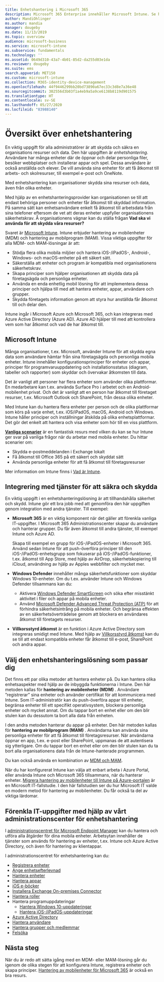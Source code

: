 ```yaml
---
title: Enhetshantering i Microsoft 365
description: Microsoft 365 Enterprise innehåller Microsoft Intune. Se hur Intune hjälper din organisation att hantera mobilenheter och mobilprogram. Läs vanliga scenarier och använd Intune för att distribuera Microsoft 365 i din miljö.
author: MandiOhlinger
ms.author: mandia
manager: dougeby
ms.date: 11/13/2019
ms.topic: overview
audience: microsoft-business
ms.service: microsoft-intune
ms.subservice: fundamentals
ms.technology: ''
ms.assetid: 0649d310-43a7-4b01-85d2-da255d03e1da
ms.reviewer: dougeby
ms.suite: ems
search.appverid: MET150
ms.custom: microsoft-intune
ms.collection: M365-identity-device-management
ms.openlocfilehash: 44f9446299bb20bd73890a67ec33c3d8e7a36e48
ms.sourcegitcommit: 302556d3b03f1a4eb9a5a9ce6138b8119d901575
ms.translationtype: HT
ms.contentlocale: sv-SE
ms.lasthandoff: 05/27/2020
ms.locfileid: "83988140"
---
```

# <a name="device-management-overview"></a>Översikt över enhetshantering

En viktig uppgift för alla administratörer är att skydda och säkra en organisations resurser och data. Den här uppgiften är *enhetshantering*. Användare har många enheter där de öppnar och delar personliga filer, besöker webbplatser och installerar appar och spel. Dessa användare är också anställda och elever. De vill använda sina enheter för att få åtkomst till arbets- och skolresurser, till exempel e-post och OneNote.

Med enhetshantering kan organisationer skydda sina resurser och data, även från olika enheter.

Med hjälp av en enhetshanteringsprovider kan organisationen se till att endast behöriga personer och enheter får åtkomst till skyddad information. På samma sätt kan enhetsanvändare enkelt få åtkomst till arbetsdata från sina telefoner eftersom de vet att deras enheter uppfyller organisationens säkerhetskrav. Å organisationens vägnar kan du ställa frågan **Vad ska vi använda för att skydda våra resurser?**

Svaret är [Microsoft Intune](what-is-intune.md). Intune erbjuder hantering av mobilenheter (MDM) och hantering av mobilprogram (MAM). Vissa viktiga uppgifter för alla MDM- och MAM-lösningar är att:

- Stödja flera olika mobila miljöer och hantera iOS-/iPadOS-, Android-, Windows- och macOS-enheter på ett säkert sätt.
- Säkerställa att enheter och program är kompatibla med organisationens säkerhetskrav.
- Skapa principer som hjälper organisationen att skydda data på företagsägda och personliga enheter.
- Använda en enda enhetlig mobil lösning för att implementera dessa principer och hjälpa till med att hantera enheter, appar, användare och grupper.
- Skydda företagets information genom att styra hur anställda får åtkomst till och delar den.

Intune ingår i Microsoft Azure och Microsoft 365, och kan integreras med Azure Active Directory (Azure AD). Azure AD hjälper till med att kontrollera vem som har åtkomst och vad de har åtkomst till.

## <a name="microsoft-intune"></a>Microsoft Intune

Många organisationer, t.ex. Microsoft, använder Intune för att skydda egna data som användare hämtar från sina företagsägda och personliga mobila enheter. Intune innehåller konfigurationsprinciper för enheter och appar, principer för programvaruuppdatering och installationsstatus (diagram, tabeller och rapporter) som skyddar och övervakar åtkomsten till data.

Det är vanligt att personer har flera enheter som använder olika plattformar. En medarbetare kan t.ex. använda Surface Pro i arbetet och en Android-mobilenhet privat. Och det är vanligt att en person har åtkomst till företaget resurser, t.ex. Microsoft Outlook och SharePoint, från dessa olika enheter.

Med Intune kan du hantera flera enheter per person och de olika plattformar som körs på varje enhet, t.ex. iOS/iPadOS, macOS, Android och Windows. Intune håller principer och inställningar åtskilda på olika enhetsplattformar. Det gör det enkelt att hantera och visa enheter som hör till en viss plattform.

**[Vanliga scenarier](common-scenarios.md)** är en fantastisk resurs med vilken du kan se hur Intune ger svar på vanliga frågor när du arbetar med mobila enheter. Du hittar scenarier om:  

- Skydda e-postmeddelanden i Exchange lokalt
- Få åtkomst till Office 365 på ett säkert och skyddat sätt
- Använda personliga enheter för att få åtkomst till företagsresurser

Mer information om Intune finns i [Vad är Intune](what-is-intune.md).

## <a name="integration-with-secure-and-protect-services"></a>Integrering med tjänster för att säkra och skydda

En viktig uppgift i en enhetshanteringslösning är att tillhandahålla säkerhet och skydd. Intune gör ett bra jobb med att genomföra den här uppgiften genom integration med andra tjänster. Till exempel:

- **Microsoft 365** är en viktig komponent när det gäller att förenkla vanliga IT-uppgifter. I Microsoft 365 Administrationscenter skapar du användare och hanterar grupper. Du får även åtkomst till andra tjänster, till exempel Intune och Azure AD.

  Skapa till exempel en grupp för iOS-/iPadOS-enheter i Microsoft 365. Använd sedan Intune för att push-överföra principer till den iOS-/iPadOS-enhetsgrupp som fokuserar på iOS-/iPadOS-funktioner, t.ex. åtkomst till App Store, med hjälp av AirDrop, säkerhetskopiering till iCloud, användning av hjälp av Apples webbfilter och mycket mer.

- **Windows Defender** innehåller många säkerhetsfunktioner som skyddar Windows 10-enheter. Om du t.ex. använder Intune och Windows Defender tillsammans kan du:

  - Aktivera [Windows Defender SmartScreen](../protect/endpoint-protection-windows-10.md) och söka efter misstänkt aktivitet i filer och appar på mobila enheter.
  - Använd [Microsoft Defender Advanced Threat Protection (ATP)](../protect/advanced-threat-protection.md) för att förhindra säkerhetsintrång på mobila enheter. Och begränsa effekten av en säkerhetsöverträdelse genom att blockera en användares åtkomst till företagets resurser.

- **Villkorsstyrd åtkomst** är en funktion i Azure Active Directory som integreras smidigt med Intune. Med hjälp av [Villkorsstyrd åtkomst](../protect/conditional-access.md) kan du se till att endast kompatibla enheter får åtkomst till e-post, SharePoint och andra appar.

## <a name="choose-the-device-management-solution-thats-right-for-you"></a>Välj den enhetshanteringslösning som passar dig

Det finns ett par olika metoder att hantera enheter på. Du kan hantera olika enhetsaspekter med hjälp av de inbyggda funktionerna i Intune. Den här metoden kallas för **hantering av mobilenheter (MDM)** . Användare ”registrerar” sina enheter och använder certifikat för att kommunicera med Intune. Som IT-administratör kan du push-överföra appar till enheter, begränsa enheter till ett specifikt operativsystem, blockera personliga enheter och mycket annat. Om du tappar bort en enhet eller om den blir stulen kan du dessutom ta bort alla data från enheten.

I den andra metoden hanterar du appar på enheter. Den här metoden kallas för **hantering av mobilprogram (MAM)** . Användarna kan använda sina personliga enheter för att få åtkomst till företagsresurser. När användarna öppnar en app, t.ex. e-post eller SharePoint, uppmanas de att autentisera sig ytterligare. Om du tappar bort en enhet eller om den blir stulen kan du ta bort alla organisationens data från de Intune-hanterade programmen.

Du kan också använda en kombination av [MDM och MAM](byod-technology-decisions.md).

När du har konfigurerat Intune kan välja att enbart arbeta i Azure Portal, eller använda Intune och Microsoft 365 tillsammans, när du hanterar enheter. [Migrera hantering av mobilenheter till Intune på Azure-portalen](https://www.microsoft.com/itshowcase/Article/Content/1042/Migrating-mobile-device-management-to-Intune-in-the-Azure-portal) är en Microsoft IT-fallstudie. I den här fallstudien ser du hur Microsoft IT valde en modern metod för hantering av mobilenheter. Du får också ta del av viktiga lärdomar.

## <a name="simplify-it-tasks-using-the-device-management-admin-center"></a>Förenkla IT-uppgifter med hjälp av vårt administrationscenter för enhetshantering

I [administrationscentret för Microsoft Endpoint Manager](https://go.microsoft.com/fwlink/?linkid=2109431) kan du hantera och utföra alla åtgärder för dina mobila enheter. Arbetsytan innehåller de tjänster som används för hantering av enheter, t.ex. Intune och Azure Active Directory, och även för hantering av klientappar.

I administrationscentret för enhetshantering kan du:

- [Registrera enheter](../enrollment/device-enrollment.md)
- [Ange enhetsefterlevnad](../protect/device-compliance-get-started.md)
- [Hantera enheter](../remote-actions/device-management.md)
- [Hantera appar](../apps/app-management.md)  
- [iOS e-böcker](../apps/vpp-ebooks-ios.md)  
- [Installera Exchange On-premises Connector](../protect/exchange-connector-install.md)  
- [Hantera roller](role-based-access-control.md)  
- Hantera programuppdateringar
  - [Hantera Windows 10-uppdateringar](../protect/windows-update-for-business-configure.md)  
  - [Hantera iOS-/iPadOS-uppdateringar](../protect/software-updates-ios.md)  
- [Azure Active Directory](https://docs.microsoft.com/azure/active-directory)  
- [Hantera användare](https://docs.microsoft.com/azure/active-directory/fundamentals/add-users-azure-active-directory)
- [Hantera grupper och medlemmar](https://docs.microsoft.com/azure/active-directory/fundamentals/active-directory-manage-groups)
- [Felsöka](help-desk-operators.md)

## <a name="next-steps"></a>Nästa steg

När du är redo att sätta igång med en MDM- eller MAM-lösning går du igenom de olika stegen för att konfigurera Intune, registrera enheter och skapa principer. [Hantering av mobilenheter för Microsoft 365](https://docs.microsoft.com/microsoft-365/enterprise/mobility-infrastructure) är också en bra resurs.

